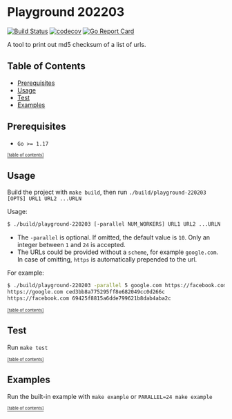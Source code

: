 # Playground 202203

[![Build Status](https://github.com/nhatthm/go-playground-202203/actions/workflows/test.yaml/badge.svg)](https://github.com/nhatthm/go-playground-202203/actions/workflows/test.yaml)
[![codecov](https://codecov.io/gh/nhatthm/go-playground-202203/branch/master/graph/badge.svg?token=eTdAgDE2vR)](https://codecov.io/gh/nhatthm/go-playground-202203)
[![Go Report Card](https://goreportcard.com/badge/github.com/nhatthm/go-playground-202203)](https://goreportcard.com/report/github.com/nhatthm/go-playground-202203)

A tool to print out md5 checksum of a list of urls.

## Table of Contents

- [Prerequisites](#prerequisites)
- [Usage](#usage)
- [Test](#Test)
- [Examples](#examples)

## Prerequisites

- `Go >= 1.17`

[<sub><sup>[table of contents]</sup></sub>](#table-of-contents)

## Usage

Build the project with `make build`, then run `./build/playground-220203 [OPTS] URL1 URL2 ...URLN`

Usage:

```bash
$ ./build/playground-220203 [-parallel NUM_WORKERS] URL1 URL2 ...URLN
```

- The `-parallel` is optional. If omitted, the default value is `10`. Only an integer between `1` and `24` is accepted.
- The URLs could be provided without a `scheme`, for example `google.com`. In case of omitting, `https` is automatically prepended to the url.

For example:

```bash
$ ./build/playground-220203 -parallel 5 google.com https://facebook.com
https://google.com ced3bb8a775295ff8e682049cc0d266c
https://facebook.com 69425f8815a6dde799621b8dab4aba2c
```

[<sub><sup>[table of contents]</sup></sub>](#table-of-contents)

## Test

Run `make test`

[<sub><sup>[table of contents]</sup></sub>](#table-of-contents)

## Examples

Run the built-in example with `make example` or `PARALLEL=24 make example`

[<sub><sup>[table of contents]</sup></sub>](#table-of-contents)
